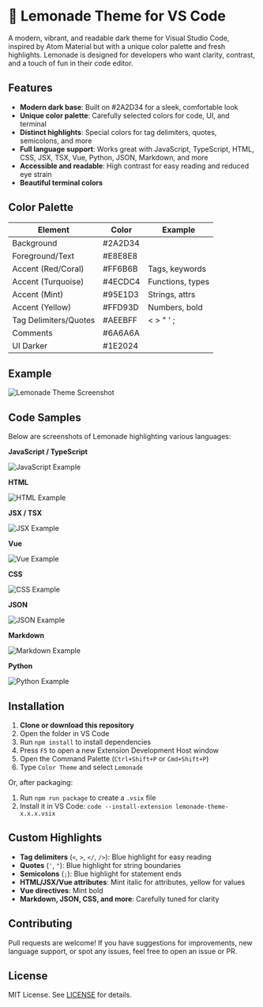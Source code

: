 # 🍋 Lemonade Theme for VS Code

A modern, vibrant, and readable dark theme for Visual Studio Code, inspired by Atom Material but with a unique color palette and fresh highlights. Lemonade is designed for developers who want clarity, contrast, and a touch of fun in their code editor.

## Features

- **Modern dark base**: Built on #2A2D34 for a sleek, comfortable look
- **Unique color palette**: Carefully selected colors for code, UI, and terminal
- **Distinct highlights**: Special colors for tag delimiters, quotes, semicolons, and more
- **Full language support**: Works great with JavaScript, TypeScript, HTML, CSS, JSX, TSX, Vue, Python, JSON, Markdown, and more
- **Accessible and readable**: High contrast for easy reading and reduced eye strain
- **Beautiful terminal colors**

## Color Palette

| Element                | Color      | Example         |
|------------------------|------------|-----------------|
| Background             | #2A2D34    |                 |
| Foreground/Text        | #E8E8E8    |                 |
| Accent (Red/Coral)     | #FF6B6B    | Tags, keywords  |
| Accent (Turquoise)     | #4ECDC4    | Functions, types|
| Accent (Mint)          | #95E1D3    | Strings, attrs  |
| Accent (Yellow)        | #FFD93D    | Numbers, bold   |
| Tag Delimiters/Quotes  | #AEEBFF    | < > " ' ;       |
| Comments               | #6A6A6A    |                 |
| UI Darker              | #1E2024    |                 |

## Example

![Lemonade Theme Screenshot](images/screenshot.png)

## Code Samples

Below are screenshots of Lemonade highlighting various languages:

**JavaScript / TypeScript**

![JavaScript Example](images/javascript.png)

**HTML**

![HTML Example](images/html.png)

**JSX / TSX**

![JSX Example](images/jsx.png)

**Vue**

![Vue Example](images/vue.png)

**CSS**

![CSS Example](images/css.png)

**JSON**

![JSON Example](images/json.png)

**Markdown**

![Markdown Example](images/markdown.png)

**Python**

![Python Example](images/python.png)

## Installation

1. **Clone or download this repository**
2. Open the folder in VS Code
3. Run `npm install` to install dependencies
4. Press `F5` to open a new Extension Development Host window
5. Open the Command Palette (`Ctrl+Shift+P` or `Cmd+Shift+P`)
6. Type `Color Theme` and select `Lemonade`

Or, after packaging:

1. Run `npm run package` to create a `.vsix` file
2. Install it in VS Code: `code --install-extension lemonade-theme-x.x.x.vsix`

## Custom Highlights

- **Tag delimiters** (`<`, `>`, `</`, `/>`): Blue highlight for easy reading
- **Quotes** (`'`, `"`): Blue highlight for string boundaries
- **Semicolons** (`;`): Blue highlight for statement ends
- **HTML/JSX/Vue attributes**: Mint italic for attributes, yellow for values
- **Vue directives**: Mint bold
- **Markdown, JSON, CSS, and more**: Carefully tuned for clarity

## Contributing

Pull requests are welcome! If you have suggestions for improvements, new language support, or spot any issues, feel free to open an issue or PR.

## License

MIT License. See [LICENSE](LICENSE) for details. 